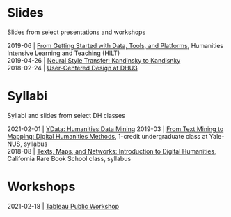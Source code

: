 # Slides

Slides from select presentations and workshops  

2019-06 | [From Getting Started with Data, Tools, and Platforms](https://github.com/cderose/Slides-and-Syllabi/tree/master/2019-06_HILT), Humanities Intensive Learning and Teaching (HILT)     
2019-04-26 | [Neural Style Transfer: Kandinsky to Kandisnky](https://github.com/cderose/Presentations/blob/master/2019-04-26_DeRose_Neural_Style_Yale_Smithsonian.zip)  
2018-02-24 | [User-Centered Design at DHU3](https://github.com/cderose/Presentations/blob/master/DeRose_DHU3_slides.zip)   

# Syllabi

Syllabi and slides from select DH classes  

2021-02-01 | [YData: Humanities Data Mining](https://github.com/YaleDHLab/humanities-data-mining)
2019-03 | [From Text Mining to Mapping: Digital Humanities Methods](https://github.com/cderose/Slides-and-Syllabi/blob/master/2019-03_DeRose_Yale-NUS.pdf), 1-credit undergraduate class at Yale-NUS, syllabus  
2018-08 | [Texts, Maps, and Networks: Introduction to Digital Humanities](https://github.com/cderose/Slides-and-Syllabi/blob/master/2018-08_DeRose_CalRBS.pdf), California Rare Book School class, syllabus

# Workshops

2021-02-18 | [Tableau Public Workshop](https://github.com/cderose/Slides-Syllabi-Workshops/blob/master/tableau-workshop/README.md)
